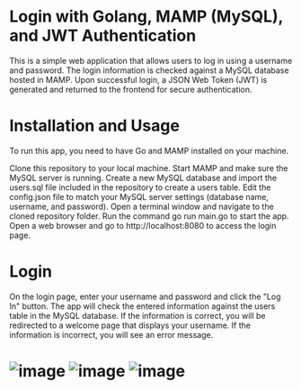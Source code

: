 
# Login with Golang, MAMP (MySQL), and JWT Authentication
This is a simple web application that allows users to log in using a username and password. The login information is checked against a MySQL database hosted in MAMP. Upon successful login, a JSON Web Token (JWT) is generated and returned to the frontend for secure authentication.

# Installation and Usage
To run this app, you need to have Go and MAMP installed on your machine.

Clone this repository to your local machine.
Start MAMP and make sure the MySQL server is running.
Create a new MySQL database and import the users.sql file included in the repository to create a users table.
Edit the config.json file to match your MySQL server settings (database name, username, and password).
Open a terminal window and navigate to the cloned repository folder.
Run the command go run main.go to start the app.
Open a web browser and go to http://localhost:8080 to access the login page.

# Login
On the login page, enter your username and password and click the "Log In" button. The app will check the entered information against the users table in the MySQL database. If the information is correct, you will be redirected to a welcome page that displays your username. If the information is incorrect, you will see an error message.

# ![image](https://github.com/hakanemreyesil/Login/assets/59126857/8aa1845c-ddf8-4dc7-83b1-66b9292931c4) ![image](https://github.com/hakanemreyesil/Login/assets/59126857/19d2d83d-ea6d-4ae4-91dc-f3723a2a25b2) ![image](https://github.com/hakanemreyesil/Login/assets/59126857/6e70ee09-9521-4a7c-a10c-885b41bff594)
